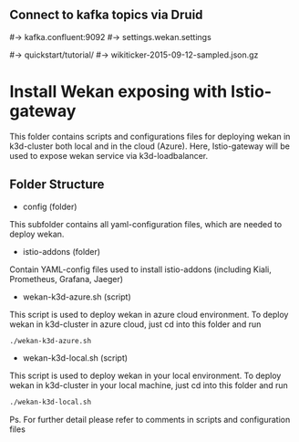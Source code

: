 ## Connect to kafka topics via Druid
#->  kafka.confluent:9092
#->  settings.wekan.settings

#->  quickstart/tutorial/
#->  wikiticker-2015-09-12-sampled.json.gz

# Install Wekan exposing with Istio-gateway

This folder contains scripts and configurations files for deploying wekan in k3d-cluster both local and in the cloud (Azure). Here, Istio-gateway will be used to expose wekan service via k3d-loadbalancer.

## Folder Structure
- config (folder)

This subfolder contains all yaml-configuration files, which are needed to deploy wekan.

- istio-addons (folder)

Contain YAML-config files used to install istio-addons (including Kiali, Prometheus, Grafana, Jaeger)

- wekan-k3d-azure.sh (script)

This script is used to deploy wekan in azure cloud environment. 
To deploy wekan in k3d-cluster in azure cloud, just cd into this folder and run

```bash
./wekan-k3d-azure.sh
```

- wekan-k3d-local.sh (script)

This script is used to deploy wekan in your local environment.
To deploy wekan in k3d-cluster in your local machine, just cd into this folder and run

```bash
./wekan-k3d-local.sh
```

Ps. For further detail please refer to comments in scripts and configuration files